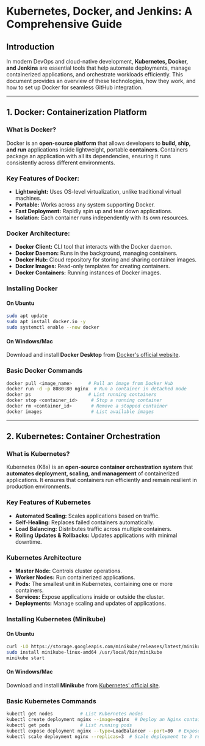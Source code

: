 # **Kubernetes, Docker, and Jenkins: A Comprehensive Guide**  

## **Introduction**  
In modern DevOps and cloud-native development, **Kubernetes, Docker, and Jenkins** are essential tools that help automate deployments, manage containerized applications, and orchestrate workloads efficiently. This document provides an overview of these technologies, how they work, and how to set up Docker for seamless GitHub integration.

---

## **1. Docker: Containerization Platform**  

### **What is Docker?**  
Docker is an **open-source platform** that allows developers to **build, ship, and run** applications inside lightweight, portable **containers**. Containers package an application with all its dependencies, ensuring it runs consistently across different environments.  

### **Key Features of Docker:**  
- **Lightweight:** Uses OS-level virtualization, unlike traditional virtual machines.  
- **Portable:** Works across any system supporting Docker.  
- **Fast Deployment:** Rapidly spin up and tear down applications.  
- **Isolation:** Each container runs independently with its own resources.  

### **Docker Architecture:**  
- **Docker Client:** CLI tool that interacts with the Docker daemon.  
- **Docker Daemon:** Runs in the background, managing containers.  
- **Docker Hub:** Cloud repository for storing and sharing container images.  
- **Docker Images:** Read-only templates for creating containers.  
- **Docker Containers:** Running instances of Docker images.  

### **Installing Docker**  
#### **On Ubuntu**  
```bash
sudo apt update
sudo apt install docker.io -y
sudo systemctl enable --now docker
```

#### **On Windows/Mac**
Download and install **Docker Desktop** from [Docker's official website](https://www.docker.com/).

### **Basic Docker Commands**
```bash
docker pull <image_name>      # Pull an image from Docker Hub
docker run -d -p 8080:80 nginx  # Run a container in detached mode
docker ps                     # List running containers
docker stop <container_id>     # Stop a running container
docker rm <container_id>       # Remove a stopped container
docker images                  # List available images
```
---

## 2. Kubernetes: Container Orchestration

### **What is Kubernetes?**
Kubernetes (K8s) is an **open-source container orchestration system** that **automates deployment, scaling, and management** of containerized applications. It ensures that containers run efficiently and remain resilient in production environments.

### **Key Features of Kubernetes**
- **Automated Scaling:** Scales applications based on traffic.
- **Self-Healing:** Replaces failed containers automatically.
- **Load Balancing:** Distributes traffic across multiple containers.
- **Rolling Updates & Rollbacks:** Updates applications with minimal downtime.

### **Kubernetes Architecture**
- **Master Node:** Controls cluster operations.
- **Worker Nodes:** Run containerized applications.
- **Pods:** The smallest unit in Kubernetes, containing one or more containers.
- **Services:** Expose applications inside or outside the cluster.
- **Deployments:** Manage scaling and updates of applications.

### **Installing Kubernetes (Minikube)**

#### **On Ubuntu**
```bash
curl -LO https://storage.googleapis.com/minikube/releases/latest/minikube-linux-amd64
sudo install minikube-linux-amd64 /usr/local/bin/minikube
minikube start
```

#### **On Windows/Mac**
Download and install **Minikube** from [Kubernetes' official site](https://kubernetes.io/).

### **Basic Kubernetes Commands**
```bash
kubectl get nodes          # List Kubernetes nodes
kubectl create deployment nginx --image=nginx  # Deploy an Nginx container
kubectl get pods           # List running pods
kubectl expose deployment nginx --type=LoadBalancer --port=80  # Expose a service
kubectl scale deployment nginx --replicas=3  # Scale deployment to 3 replicas
```

